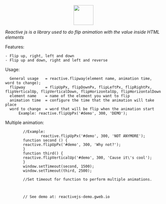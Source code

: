 <div style="text-align:center;"><img src="https://github.com/coderkit/Reactive.js/blob/master/reactive.png" style="width:64px;height:64px"></div>

*Reactive js is a library used to do flip animation with the value inside HTML elements* 

  Features:
  
    - Flip up, right, left and down
    - Flip up and down, right and left and reverse
  Usage:
  
      General usage   = reactive.flipway(element name, animation time, word to change);
      flipway         = flipUpPx, flipDownPx, flipLeftPx, flipRightPx, flipVerticalUp, flipVerticalDown, flipHorizontalUp, flipHorizontalDown
      element name    = name of the element you want to flip
      animation time  = configure the time that the animation will take place
      word to change  = word that will be flip when the animation start
          Example: reactive.flipUpPx('#demo', 300, 'DEMO');
          
  Multiple animation:
  
  			//Example:
  					reactive.flipUpPx('#demo', 300, 'NOT ANYMORE');
            function second () {
            reactive.flipUpPx('#demo', 300, 'Why not?');
            }
            function third() {
            reactive.flipVerticalUp('#demo', 300, 'Cause it\'s cool');
            }
            window.setTimeout(second, 1500);
            window.setTimeout(third, 2500);
       
            //Set timeout for function to perform multiple animations.
            
            
            
            // See demo at: reactivejs-demo.gweb.io
  
